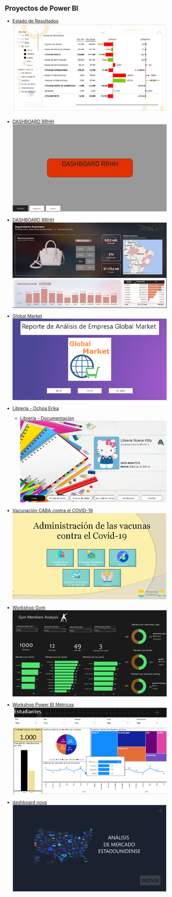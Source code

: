 ## Proyectos de Power BI

- <a href="Base EERR Resuelto/Base EERR Resuelto.pdf">Estado de Resultados</a>
![Estado de Resultados](https://github.com/erikaceciliaochoa/PowerBI-projects/blob/main/Base%20EERR%20Resuelto/Base%20EERR%20Resuelto.PNG)

- <a href="DASHBOARD RRHH/DASHBOARD RRHH.pdf">DASHBOARD RRHH</a>
![DASHBOARD RRHH](https://github.com/erikaceciliaochoa/PowerBI-projects/blob/main/DASHBOARD%20RRHH/DASHBOARD%20RRHH.PNG)

- <a href="Dashboard Ventas/Dashboard Ventas.pdf">DASHBOARD RRHH</a>
![Dashboard Ventas](https://github.com/erikaceciliaochoa/PowerBI-projects/blob/main/Dashboard%20Ventas/Dashboard%20Ventas.PNG)

- <a href="Global Market/Global Market.pdf">Global Market</a>
![Global Market](https://github.com/erikaceciliaochoa/PowerBI-projects/blob/main/Global%20Market/Global%20Market.PNG)

- <a href="Librería/Librería - Ochoa Erika.pdf">Librería - Ochoa Erika</a>
  - <a href="Librería/Librería - Documentación.pdf">Librería - Documentación</a>
![Libreria](https://github.com/erikaceciliaochoa/PowerBI-projects/blob/main/Librería/Librería.PNG)
           
 - <a href="Vacunación CABA contra el COVID-19/Vacunación CABA contra el COVID-19.pdf">Vacunación CABA contra el COVID-19</a>
![Vacunación CABA contra el COVID-19](https://github.com/erikaceciliaochoa/PowerBI-projects/blob/main/Vacunaci%C3%B3n%20CABA%20contra%20el%20COVID-19/Vacunaci%C3%B3n%20CABA%20contra%20el%20COVID-19.PNG)

- <a href="Workshop Gym/Workshop Gym.pdf">Workshop Gym</a>
![Workshop Gym](https://github.com/erikaceciliaochoa/PowerBI-projects/blob/main/Workshop%20Gym/Workshop%20Gym.PNG)

- <a href="Workshop Power BI Métricas/Workshop Power BI Métricas.pdf">Workshop Power BI Métricas</a>
![Workshop Power BI Métricas](https://github.com/erikaceciliaochoa/PowerBI-projects/blob/main/Workshop%20Power%20BI%20M%C3%A9tricas/Workshop%20Power%20BI%20M%C3%A9tricas.PNG)

- <a href="dashboard_nova/dashboard_nova.pdf">dashboard nova</a>
![dashboard_nova](https://github.com/erikaceciliaochoa/PowerBI-projects/blob/main/dashboard_nova/dashboard_nova.PNG)

